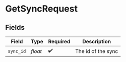 # GetSyncRequest


## Fields

| Field              | Type               | Required           | Description        |
| ------------------ | ------------------ | ------------------ | ------------------ |
| `sync_id`          | *float*            | :heavy_check_mark: | The id of the sync |